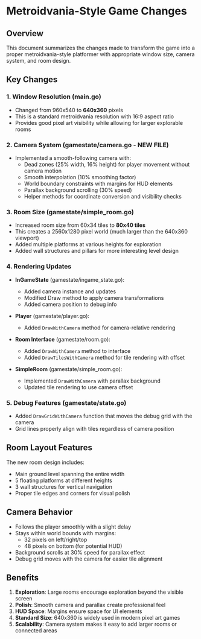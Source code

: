 # Metroidvania-Style Game Changes

## Overview
This document summarizes the changes made to transform the game into a proper metroidvania-style platformer with appropriate window size, camera system, and room design.

## Key Changes

### 1. Window Resolution (main.go)
- Changed from 960x540 to **640x360** pixels
- This is a standard metroidvania resolution with 16:9 aspect ratio
- Provides good pixel art visibility while allowing for larger explorable rooms

### 2. Camera System (gamestate/camera.go - NEW FILE)
- Implemented a smooth-following camera with:
  - Dead zones (25% width, 16% height) for player movement without camera motion
  - Smooth interpolation (10% smoothing factor)
  - World boundary constraints with margins for HUD elements
  - Parallax background scrolling (30% speed)
  - Helper methods for coordinate conversion and visibility checks

### 3. Room Size (gamestate/simple_room.go)
- Increased room size from 60x34 tiles to **80x40 tiles**
- This creates a 2560x1280 pixel world (much larger than the 640x360 viewport)
- Added multiple platforms at various heights for exploration
- Added wall structures and pillars for more interesting level design

### 4. Rendering Updates
- **InGameState** (gamestate/ingame_state.go):
  - Added camera instance and updates
  - Modified Draw method to apply camera transformations
  - Added camera position to debug info
  
- **Player** (gamestate/player.go):
  - Added `DrawWithCamera` method for camera-relative rendering
  
- **Room Interface** (gamestate/room.go):
  - Added `DrawWithCamera` method to interface
  - Added `DrawTilesWithCamera` method for tile rendering with offset
  
- **SimpleRoom** (gamestate/simple_room.go):
  - Implemented `DrawWithCamera` with parallax background
  - Updated tile rendering to use camera offset

### 5. Debug Features (gamestate/state.go)
- Added `DrawGridWithCamera` function that moves the debug grid with the camera
- Grid lines properly align with tiles regardless of camera position

## Room Layout Features
The new room design includes:
- Main ground level spanning the entire width
- 5 floating platforms at different heights
- 3 wall structures for vertical navigation
- Proper tile edges and corners for visual polish

## Camera Behavior
- Follows the player smoothly with a slight delay
- Stays within world bounds with margins:
  - 32 pixels on left/right/top
  - 48 pixels on bottom (for potential HUD)
- Background scrolls at 30% speed for parallax effect
- Debug grid moves with the camera for easier tile alignment

## Benefits
1. **Exploration**: Large rooms encourage exploration beyond the visible screen
2. **Polish**: Smooth camera and parallax create professional feel
3. **HUD Space**: Margins ensure space for UI elements
4. **Standard Size**: 640x360 is widely used in modern pixel art games
5. **Scalability**: Camera system makes it easy to add larger rooms or connected areas